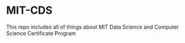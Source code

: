 # MIT-CDS
This repo includes all of things about MIT Data Science and Computer Science Certificate Program
